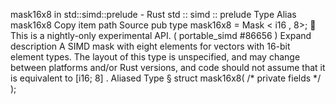 mask16x8 in std::simd::prelude - Rust
std
::
simd
::
prelude
Type Alias
mask16x8
Copy item path
Source
pub type mask16x8 =
Mask
<
i16
, 8>;
🔬
This is a nightly-only experimental API. (
portable_simd
#86656
)
Expand description
A SIMD mask with eight elements for vectors with 16-bit element types.
The layout of this type is unspecified, and may change between platforms and/or Rust versions, and code should not assume that it is equivalent to
[i16; 8]
.
Aliased Type
§
struct mask16x8(
/* private fields */
);